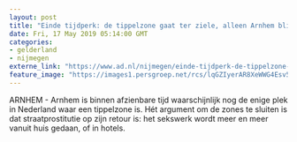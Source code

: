 ```yaml
---
layout: post
title: "Einde tijdperk: de tippelzone gaat ter ziele, alleen Arnhem blijft nog overeind"
date: Fri, 17 May 2019 05:14:00 GMT
categories: 
- gelderland 
- nijmegen 
externe_link: "https://www.ad.nl/nijmegen/einde-tijdperk-de-tippelzone-gaat-ter-ziele-alleen-arnhem-blijft-nog-overeind~a03f71de/"
feature_image: "https://images1.persgroep.net/rcs/lqGZIyerAR8XeWWG4Esv5K-NwqY/diocontent/15758038/_fitwidth/400/?appId=21791a8992982cd8da851550a453bd7f&quality=0.7"
---
```


ARNHEM - Arnhem is binnen afzienbare tijd waarschijnlijk nog de enige plek in Nederland waar een tippelzone is. Hét argument om de zones te sluiten is dat straatprostitutie op zijn retour is: het sekswerk wordt meer en meer vanuit huis gedaan, of in hotels.

